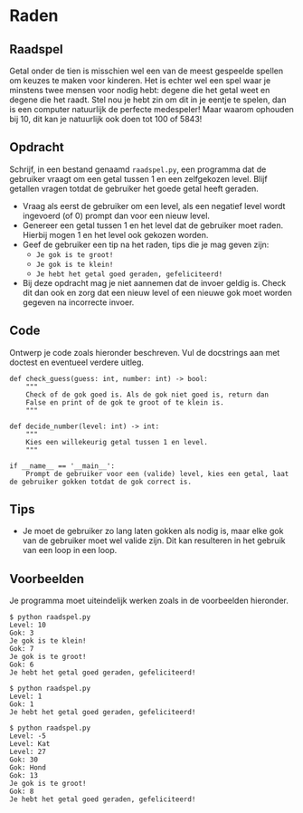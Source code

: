 # Raden

## Raadspel

Getal onder de tien is misschien wel een van de meest gespeelde spellen om keuzes te maken voor kinderen. Het is echter wel een spel waar je minstens twee mensen voor nodig hebt: degene die het getal weet en degene die het raadt.
Stel nou je hebt zin om dit in je eentje te spelen, dan is een computer natuurlijk de perfecte medespeler! Maar waarom ophouden bij 10, dit kan je natuurlijk ook doen tot 100 of 5843!

## Opdracht

Schrijf, in een bestand genaamd `raadspel.py`, een programma dat de gebruiker vraagt om een getal tussen 1 en een zelfgekozen level. Blijf getallen vragen totdat de gebruiker het goede getal heeft geraden.

* Vraag als eerst de gebruiker om een level, als een negatief level wordt ingevoerd (of 0) prompt dan voor een nieuw level.
* Genereer een getal tussen 1 en het level dat de gebruiker moet raden. Hierbij mogen 1 en het level ook gekozen worden.
* Geef de gebruiker een tip na het raden, tips die je mag geven zijn:
    * `Je gok is te groot!`
    * `Je gok is te klein!`
    * `Je hebt het getal goed geraden, gefeliciteerd!`
* Bij deze opdracht mag je niet aannemen dat de invoer geldig is. Check dit dan ook en zorg dat een nieuw level of een nieuwe gok moet worden gegeven na incorrecte invoer.

## Code

Ontwerp je code zoals hieronder beschreven. Vul de docstrings aan met doctest en eventueel verdere uitleg.

    def check_guess(guess: int, number: int) -> bool:
        """
        Check of de gok goed is. Als de gok niet goed is, return dan
        False en print of de gok te groot of te klein is.
        """

    def decide_number(level: int) -> int:
        """
        Kies een willekeurig getal tussen 1 en level.
        """

    if __name__ == '__main__':
        Prompt de gebruiker voor een (valide) level, kies een getal, laat de gebruiker gokken totdat de gok correct is.

## Tips

* Je moet de gebruiker zo lang laten gokken als nodig is, maar elke gok van de gebruiker moet wel valide zijn. Dit kan resulteren in het gebruik van een loop in een loop.

## Voorbeelden

Je programma moet uiteindelijk werken zoals in de voorbeelden hieronder.

    $ python raadspel.py
    Level: 10
    Gok: 3
    Je gok is te klein!
    Gok: 7
    Je gok is te groot!
    Gok: 6
    Je hebt het getal goed geraden, gefeliciteerd!

    $ python raadspel.py
    Level: 1
    Gok: 1
    Je hebt het getal goed geraden, gefeliciteerd!

    $ python raadspel.py
    Level: -5
    Level: Kat
    Level: 27
    Gok: 30
    Gok: Hond
    Gok: 13
    Je gok is te groot!
    Gok: 8
    Je hebt het getal goed geraden, gefeliciteerd!
